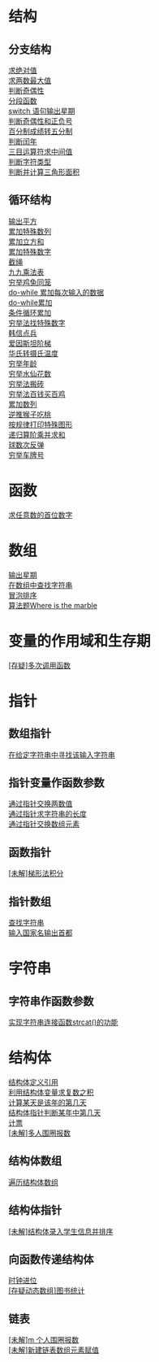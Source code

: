 # 结构
## 分支结构
<a href="https://github.com/Ethereal-bang/C/blob/main/%E6%B1%82%E7%BB%9D%E5%AF%B9%E5%80%BC.c">求绝对值</a>
<br>
<a href="https://github.com/Ethereal-bang/C/blob/main/C.md">求两数最大值</a><br>
<a href="https://github.com/Ethereal-bang/C/blob/main/%E5%88%A4%E6%96%AD%E5%A5%87%E5%81%B6%E6%80%A7.c">判断奇偶性</a><br>
<a href="https://github.com/Ethereal-bang/C/blob/main/%E5%88%86%E6%AE%B5%E5%87%BD%E6%95%B0.c">分段函数</a><br>
<a href="https://github.com/Ethereal-bang/C/blob/main/switch%E8%AF%AD%E5%8F%A5%E8%BE%93%E5%87%BA%E6%98%9F%E6%9C%9F.c">switch 语句输出星期</a><br>
<a href="https://github.com/Ethereal-bang/C/blob/main/%E5%88%A4%E6%96%AD%E5%A5%87%E5%81%B6%E6%80%A7%E5%92%8C%E6%AD%A3%E8%B4%9F%E5%8F%B7.c">判断奇偶性和正负号</a><br>
<a href="https://github.com/Ethereal-bang/C/blob/main/%E7%99%BE%E5%88%86%E5%88%B6%E6%88%90%E7%BB%A9%E8%BD%AC%E4%BA%94%E5%88%86%E5%88%B6.c">百分制成绩转五分制</a><br>
<a href="https://github.com/Ethereal-bang/C/blob/main/%E5%88%A4%E6%96%AD%E9%97%B0%E5%B9%B4.c">判断闰年</a><br>
<a href="https://github.com/Ethereal-bang/C/blob/main/%E4%B8%89%E7%9B%AE%E8%BF%90%E7%AE%97%E7%AC%A6%E6%B1%82%E4%B8%AD%E9%97%B4%E5%80%BC.c">三目运算符求中间值</a></br>
<a href="https://github.com/Ethereal-bang/C/blob/main/%E5%88%A4%E6%96%AD%E5%AD%97%E7%AC%A6%E7%B1%BB%E5%9E%8B.c">判断字符类型</a><br>
<a href="https://github.com/Ethereal-bang/C/blob/main/%E5%88%A4%E6%96%AD%E5%B9%B6%E8%AE%A1%E7%AE%97%E4%B8%89%E8%A7%92%E5%BD%A2%E9%9D%A2%E7%A7%AF">判断并计算三角形面积</a><br>
## 循环结构
<a href="https://github.com/Ethereal-bang/C/blob/main/%E8%BE%93%E5%87%BA%E5%B9%B3%E6%96%B9%E5%92%8C.c">输出平方</a><br>
<a href="https://github.com/Ethereal-bang/C/blob/main/%E7%B4%AF%E5%8A%A0%E7%89%B9%E6%AE%8A%E6%95%B0%E5%88%97.c">累加特殊数列</a><br>
<a href="https://github.com/Ethereal-bang/C/blob/main/%E7%B4%AF%E5%8A%A0%E7%AB%8B%E6%96%B9%E5%92%8C.c">累加立方和</a><br>
<a href="https://github.com/Ethereal-bang/C/blob/main/%E7%B4%AF%E5%8A%A0%E7%89%B9%E6%AE%8A%E6%95%B0%E5%AD%97.c">累加特殊数字</a><br>
<a href="https://github.com/Ethereal-bang/C/blob/main/%E6%88%AA%E7%BB%B3.c">截绳</a><br>
<a href="https://github.com/Ethereal-bang/C/blob/main/%E4%B9%9D%E4%B9%9D%E4%B9%98%E6%B3%95%E8%A1%A8.c">九九乘法表</a><br>
<a href="https://github.com/Ethereal-bang/C/blob/main/%E7%A9%B7%E4%B8%BE%E9%B8%A1%E5%85%94%E5%90%8C%E7%AC%BC.c">穷举鸡兔同笼</a><br>
<a href="https://github.com/Ethereal-bang/C/blob/main/%E7%B4%AF%E5%8A%A0%E6%AF%8F%E6%AC%A1%E8%BE%93%E5%85%A5%E7%9A%84%E6%95%B0%E6%8D%AE.c">do-while 累加每次输入的数据</a><br>
<a href="https://github.com/Ethereal-bang/C/blob/main/do-while%E7%B4%AF%E5%8A%A0.c">do-while累加</a><br>
<a href="https://github.com/Ethereal-bang/C/blob/main/%E6%9D%A1%E4%BB%B6%E5%BE%AA%E7%8E%AF%E7%B4%AF%E5%8A%A0.c">条件循环累加</a><br>
<a href="https://github.com/Ethereal-bang/C/blob/main/%E7%A9%B7%E4%B8%BE%E6%B3%95%E6%89%BE%E7%89%B9%E6%AE%8A%E6%95%B0%E5%AD%97">穷举法找特殊数字</a><br>
<a href="https://github.com/Ethereal-bang/C/blob/main/%E9%9F%A9%E4%BF%A1%E7%82%B9%E5%85%B5.c">韩信点兵</a><br>
<a href="https://github.com/Ethereal-bang/C/blob/main/%E7%88%B1%E5%9B%A0%E6%96%AF%E5%9D%A6%E9%98%B6%E6%A2%AF.c">爱因斯坦阶梯</a><br>
<a href="https://github.com/Ethereal-bang/C/blob/main/%E5%8D%8E%E6%B0%8F%E8%BD%AC%E6%91%84%E6%B0%8F%E6%B8%A9%E5%BA%A6.c">华氏转摄氏温度</a><br>
<a href="https://github.com/Ethereal-bang/C/blob/main/%E7%A9%B7%E4%B8%BE%E5%B9%B4%E9%BE%84.c">穷举年龄</a><br>
<a href="https://github.com/Ethereal-bang/C/blob/main/%E7%A9%B7%E4%B8%BE%E6%B0%B4%E4%BB%99%E8%8A%B1%E6%95%B0.c">穷举水仙花数</a><br>
<a href="https://github.com/Ethereal-bang/C/blob/main/%E7%A9%B7%E4%B8%BE%E6%B3%95%E6%90%AC%E7%A0%96.c">穷举法搬砖</a><br>
<a href="https://github.com/Ethereal-bang/C/blob/main/%E7%A9%B7%E4%B8%BE%E6%B3%95%E7%99%BE%E9%92%B1%E4%B9%B0%E7%99%BE%E9%B8%A1.c">穷举法百钱买百鸡</a><br>
<a href="https://github.com/Ethereal-bang/C/blob/main/%E7%B4%AF%E5%8A%A0%E6%95%B0%E5%88%97.c">累加数列</a><br>
<a href="https://github.com/Ethereal-bang/C/blob/main/%E9%80%86%E6%8E%A8%E7%8C%B4%E5%AD%90%E5%90%83%E6%A1%83.c">逆推猴子吃桃</a><br>
<a href="https://github.com/Ethereal-bang/C/blob/main/%E6%8C%89%E8%A7%84%E5%BE%8B%E6%89%93%E5%8D%B0%E7%89%B9%E6%AE%8A%E5%9B%BE%E5%BD%A2.c">按规律打印特殊图形</a><br>
<a href="https://github.com/Ethereal-bang/C/blob/main/%E9%80%92%E5%BD%92%E7%AE%97%E9%98%B6%E4%B9%98%E5%B9%B6%E6%B1%82%E5%92%8C.c">递归算阶乘并求和</a><br>
<a href="https://github.com/Ethereal-bang/C/blob/main/%E7%90%83%E6%95%B0%E6%AC%A1%E5%8F%8D%E5%BC%B9.c">球数次反弹</a><br>
<a href="https://github.com/Ethereal-bang/C/blob/main/%E7%A9%B7%E4%B8%BE%E8%BD%A6%E7%89%8C%E5%8F%B7.c">穷举车牌号</a><br>
# 函数
<a href="https://github.com/Ethereal-bang/C/blob/main/%E6%B1%82%E4%BB%BB%E6%84%8F%E6%95%B0%E7%9A%84%E9%A6%96%E4%BD%8D%E6%95%B0%E5%AD%97.c">求任意数的首位数字</a></br>
# 数组
<a href="https://github.com/Ethereal-bang/C/blob/main/%E8%BE%93%E5%87%BA%E6%98%9F%E6%9C%9F.c">输出星期</a><br>
<a href = "https://github.com/Ethereal-bang/C/blob/main/find%20str%20in%20arr.c">在数组中查找字符串</a>
<br>
<a href="https://github.com/Ethereal-bang/C/blob/main/%E5%86%92%E6%B3%A1%E6%8E%92%E5%BA%8F.c">冒泡排序</a></br>
<a href = "https://github.com/Ethereal-bang/C/blob/main/WhereIsTheMarble.c">算法题Where is the marble</a>

# 变量的作用域和生存期
<a href="https://github.com/Ethereal-bang/C/blob/main/%E9%9D%99%E6%80%81%E5%8F%98%E9%87%8F%E5%A4%9A%E6%AC%A1%E8%B0%83%E7%94%A8%E5%87%BD%E6%95%B0.c">[存疑]多次调用函数</a><br>

# 指针
## 数组指针
<a href="https://github.com/Ethereal-bang/C/blob/main/find%20str%20in%20arr%20s.c">在给定字符串中寻找该输入字符串</a>

## 指针变量作函数参数
<a href="https://github.com/Ethereal-bang/C/blob/main/SwapNum.c">通过指针交换两数值</a>
<br>
<a href="https://github.com/Ethereal-bang/C/blob/main/main.c">通过指针求字符串的长度</a>
<br>
<a href="https://github.com/Ethereal-bang/C/blob/main/SwapArray.c">通过指针交换数组元素</a>

## 函数指针
<a href="https://github.com/Ethereal-bang/C/blob/main/%5B%E6%9C%AA%E8%A7%A3%5D%E6%A2%AF%E5%BD%A2%E7%A7%AF%E5%88%86">[未解]梯形法积分</a>
<br>

## 指针数组
<a href="https://github.com/Ethereal-bang/C/blob/main/%E6%8C%87%E9%92%88%E6%95%B0%E7%BB%84%E6%AF%94%E8%BE%83%E5%AD%97%E7%AC%A6%E4%B8%B2.c">查找字符串</a><br>
<a href="https://github.com/Ethereal-bang/C/blob/main/%E8%BE%93%E5%85%A5%E5%9B%BD%E5%AE%B6%E8%BE%93%E5%87%BA%E9%A6%96%E9%83%BD.c">输入国家名输出首都</a>
<br>
  
# 字符串
## 字符串作函数参数
<a href="https://github.com/Ethereal-bang/C/blob/main/MyStrcat.c">实现字符串连接函数strcat()的功能</a>

# 结构体
<a href="https://github.com/Ethereal-bang/C/blob/main/%E7%BB%93%E6%9E%84%E4%BD%93%E5%AE%9A%E4%B9%89%E5%BC%95%E7%94%A8.c">结构体定义引用</a><br>
<a href="https://github.com/Ethereal-bang/C/blob/main/%E5%88%A9%E7%94%A8%E7%BB%93%E6%9E%84%E5%8F%98%E9%87%8F%E6%B1%82%E5%A4%8D%E6%95%B0%E7%A7%AF">利用结构体变量求复数之积</a></br>
<a href="https://github.com/Ethereal-bang/C/blob/main/%E8%AE%A1%E7%AE%97%E6%9F%90%E5%A4%A9%E6%98%AF%E8%AF%A5%E5%B9%B4%E7%9A%84%E7%AC%AC%E5%87%A0%E5%A4%A9.c">计算某天是该年的第几天</a></br>
<a href="https://github.com/Ethereal-bang/C/blob/main/%E7%BB%93%E6%9E%84%E4%BD%93%E6%8C%87%E9%92%88%E5%88%A4%E6%96%AD%E6%AF%8F%E5%B9%B4%E4%B8%AD%E7%9A%84%E7%AC%AC%E5%87%A0%E5%A4%A9.c">结构体指针判断某年中第几天</a></br>
<a href="https://github.com/Ethereal-bang/C/blob/main/%E8%AE%A1%E7%A5%A8.c">计票</a></br>
<a href="https://github.com/Ethereal-bang/C/blob/main/%5B%E6%9C%AA%E8%A7%A3%5D%E5%A4%9A%E4%BA%BA%E5%9B%B4%E5%9C%88%E6%8A%A5%E6%95%B0">[未解]多人围圈报数</a>
## 结构体数组
<a href="https://github.com/Ethereal-bang/C/blob/main/%E9%81%8D%E5%8E%86%E7%BB%93%E6%9E%84%E4%BD%93%E6%95%B0%E7%BB%84.c">遍历结构体数组</a></br>

## 结构体指针
<a href="https://github.com/Ethereal-bang/C/blob/main/%5B%E6%9C%AA%E8%A7%A3%5D%E7%BB%93%E6%9E%84%E4%BD%93%E5%BD%95%E5%85%A5%E5%AD%A6%E7%94%9F%E4%BF%A1%E6%81%AF%E5%B9%B6%E6%8E%92%E5%BA%8F">[未解]结构体录入学生信息并排序</a>
<br>

## 向函数传递结构体
<a href="https://github.com/Ethereal-bang/C/blob/main/%E6%97%B6%E9%92%9F%E8%BF%9B%E4%BD%8D.c">时钟进位</a></br>
<a href="https://github.com/Ethereal-bang/C/blob/main/%5B%E5%AD%98%E7%96%91%E5%8A%A8%E6%80%81%E6%95%B0%E7%BB%84%5D%E5%9B%BE%E4%B9%A6%E7%BB%9F%E8%AE%A1">[存疑动态数组]图书统计</a>
<br>

## 链表
<a href="https://github.com/Ethereal-bang/C/blob/main/%5B%E6%9C%AA%E8%A7%A3%5Dm%20%E4%B8%AA%E4%BA%BA%E5%9B%B4%E5%9C%88%E6%8A%A5%E6%95%B0.c">[未解]m 个人围圈报数</a></br>
<a href="https://github.com/Ethereal-bang/C/blob/main/%5B%E6%9C%AA%E8%A7%A3%5D%E6%96%B0%E5%BB%BA%E9%93%BE%E8%A1%A8%E7%94%A8%E6%95%B0%E7%BB%84%E5%85%83%E7%B4%A0%E5%88%9D%E5%A7%8B%E5%8C%96.c">[未解]新建链表数组元素赋值</a></br>
